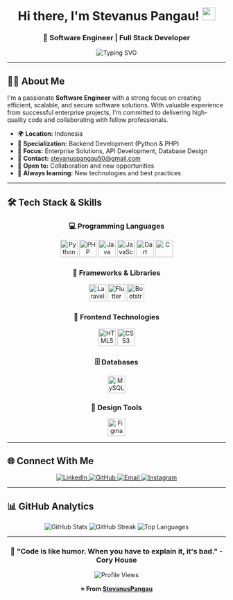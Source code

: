 <div align="center">

# Hi there, I'm Stevanus Pangau! <img src="https://user-images.githubusercontent.com/18350557/176309783-0785949b-9127-417c-8b55-ab5a4333674e.gif" width="30px"/>

### 🚀 Software Engineer | Full Stack Developer

<img src="https://readme-typing-svg.herokuapp.com?font=Fira+Code&pause=1000&color=2F81F7&center=true&vCenter=true&width=600&lines=Ready+to+Build+the+Future+with+you;From+Idea+to+Product;Turning+Ideas+into+Code;Problem+Solver" alt="Typing SVG" />

</div>

---

## 👨‍💻 About Me

I'm a passionate **Software Engineer** with a strong focus on creating efficient, scalable, and secure software solutions. With valuable experience from successful enterprise projects, I'm committed to delivering high-quality code and collaborating with fellow professionals.

- 🌍 **Location:** Indonesia
- 💼 **Specialization:** Backend Development (Python & PHP)
- 🎯 **Focus:** Enterprise Solutions, API Development, Database Design
- 📧 **Contact:** [stevanuspangau50@gmail.com](mailto:stevanuspangau50@gmail.com)
- 🤝 **Open to:** Collaboration and new opportunities
- 🌱 **Always learning:** New technologies and best practices

---

## 🛠️ Tech Stack & Skills

<div align="center">

### 💻 Programming Languages
<p>
<img src="https://raw.githubusercontent.com/danielcranney/readme-generator/main/public/icons/skills/python-colored.svg" width="40" height="40" alt="Python" title="Python"/>
<img src="https://raw.githubusercontent.com/danielcranney/readme-generator/main/public/icons/skills/php-colored.svg" width="40" height="40" alt="PHP" title="PHP"/>
<img src="https://raw.githubusercontent.com/danielcranney/readme-generator/main/public/icons/skills/java-colored.svg" width="40" height="40" alt="Java" title="Java"/>
<img src="https://raw.githubusercontent.com/danielcranney/readme-generator/main/public/icons/skills/javascript-colored.svg" width="40" height="40" alt="JavaScript" title="JavaScript"/>
<img src="https://raw.githubusercontent.com/danielcranney/readme-generator/main/public/icons/skills/dart-colored.svg" width="40" height="40" alt="Dart" title="Dart"/>
<img src="https://raw.githubusercontent.com/danielcranney/readme-generator/main/public/icons/skills/c-colored.svg" width="40" height="40" alt="C" title="C"/>
</p>

### 🚀 Frameworks & Libraries
<p>
<img src="https://raw.githubusercontent.com/danielcranney/readme-generator/main/public/icons/skills/laravel-colored.svg" width="40" height="40" alt="Laravel" title="Laravel"/>
<img src="https://raw.githubusercontent.com/danielcranney/readme-generator/main/public/icons/skills/flutter-colored.svg" width="40" height="40" alt="Flutter" title="Flutter"/>
<img src="https://raw.githubusercontent.com/danielcranney/readme-generator/main/public/icons/skills/bootstrap-colored.svg" width="40" height="40" alt="Bootstrap" title="Bootstrap"/>
</p>

### 🎨 Frontend Technologies
<p>
<img src="https://raw.githubusercontent.com/danielcranney/readme-generator/main/public/icons/skills/html5-colored.svg" width="40" height="40" alt="HTML5" title="HTML5"/>
<img src="https://raw.githubusercontent.com/danielcranney/readme-generator/main/public/icons/skills/css3-colored.svg" width="40" height="40" alt="CSS3" title="CSS3"/>
</p>

### 🗄️ Databases
<p>
<img src="https://raw.githubusercontent.com/danielcranney/readme-generator/main/public/icons/skills/mysql-colored.svg" width="40" height="40" alt="MySQL" title="MySQL"/>
</p>

### 🎨 Design Tools
<p>
<img src="https://raw.githubusercontent.com/danielcranney/readme-generator/main/public/icons/skills/figma-colored.svg" width="40" height="40" alt="Figma" title="Figma"/>
</p>

</div>

---

## 🌐 Connect With Me

<div align="center">

<a href="https://www.linkedin.com/in/stevanus-pangau-6033b6224/" target="_blank">
<img src="https://img.shields.io/badge/LinkedIn-0077B5?style=for-the-badge&logo=linkedin&logoColor=white" alt="LinkedIn"/>
</a>
<a href="https://www.github.com/StevanusPangau" target="_blank">
<img src="https://img.shields.io/badge/GitHub-100000?style=for-the-badge&logo=github&logoColor=white" alt="GitHub"/>
</a>
<a href="mailto:stevanuspangau50@gmail.com">
<img src="https://img.shields.io/badge/Email-D14836?style=for-the-badge&logo=gmail&logoColor=white" alt="Email"/>
</a>
<a href="http://www.instagram.com/stvan.p" target="_blank">
<img src="https://img.shields.io/badge/Instagram-E4405F?style=for-the-badge&logo=instagram&logoColor=white" alt="Instagram"/>
</a>

</div>

---

## 📊 GitHub Analytics

<div align="center">

<img src="https://github-readme-stats.vercel.app/api?username=StevanusPangau&show_icons=true&theme=radical&hide_border=true&count_private=true" alt="GitHub Stats" />

<img src="https://github-readme-streak-stats.herokuapp.com/?user=StevanusPangau&theme=radical&hide_border=true" alt="GitHub Streak" />

<img src="https://github-readme-stats.vercel.app/api/top-langs/?username=StevanusPangau&layout=compact&theme=radical&hide_border=true" alt="Top Languages" />

</div>

---

<div align="center">

### 💭 "Code is like humor. When you have to explain it, it's bad." - Cory House

<img src="https://komarev.com/ghpvc/?username=StevanusPangau&label=Profile%20views&color=0e75b6&style=flat" alt="Profile Views" />

**⭐ From [StevanusPangau](https://github.com/StevanusPangau)**

</div>
